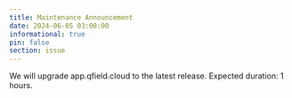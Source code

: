 ```yaml
---
title: Maintenance Announcement 
date: 2024-06-05 03:00:00
informational: true
pin: false
section: issue
---
```


We will upgrade app.qfield.cloud to the latest release.
Expected duration: 1 hours.
